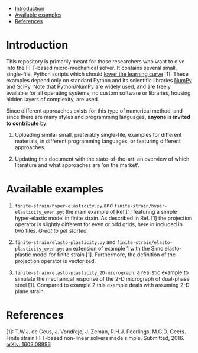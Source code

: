 
<!-- MarkdownTOC -->

- [Introduction](#introduction)
- [Available examples](#available-examples)
- [References](#references)

<!-- /MarkdownTOC -->

# Introduction

This repository is primarily meant for those researchers who want to dive into the FFT-based micro-mechanical solver. It contains several small, single-file, Python scripts which should [lower the learning curve](http://arxiv.org/abs/1603.08893) [1]. These examples depend only on standard Python and its scientific libraries [NumPy](http://www.numpy.org) and [SciPy](https://www.scipy.org). Note that Python/NumPy are widely used, and are freely available for all operating systems; no custom software or libraries, housing hidden layers of complexity, are used.

Since different approaches exists for this type of numerical method, and since there are many styles and programming languages, **anyone is invited to contribute** by:

1. Uploading similar small, preferably single-file, examples for different materials, in different programming languages, or featuring different approaches.

2. Updating this document with the state-of-the-art: an overview of which literature and what approaches are 'on the market'.

# Available examples

1. `finite-strain/hyper-elasticity.py` and `finite-strain/hyper-elasticity_even.py`: the main example of Ref.[1] featuring a simple hyper-elastic model in finite strain. As described in Ref. [1] the projection operator is slightly different for even or odd grids, here in included in two files. *Great to get started*.

2. `finite-strain/elasto-plasticity.py` and `finite-strain/elasto-plasticity_even.py`: an extension of example 1 with the Simo elasto-plastic model for finite strain [1]. Furthermore, the definition of the projection operator is vectorized.

3. `finite-strain/elasto-plasticity_2D-micrograph`: a realistic example to simulate the mechanical response of the 2-D micrograph of dual-phase steel [1]. Compared to example 2 this example deals with assuming 2-D plane strain.

# References

[1]: T.W.J. de Geus, J. Vondřejc, J. Zeman, R.H.J. Peerlings, M.G.D. Geers. Finite strain FFT-based non-linear solvers made simple. Submitted, 2016. [arXiv: 1603.08893](http://arxiv.org/abs/1603.08893)
